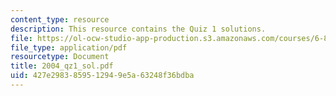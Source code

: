 ```yaml
---
content_type: resource
description: This resource contains the Quiz 1 solutions.
file: https://ol-ocw-studio-app-production.s3.amazonaws.com/courses/6-801-machine-vision-fall-2004/427e2983859512949e5a63248f36bdba_2004_qz1_sol.pdf
file_type: application/pdf
resourcetype: Document
title: 2004_qz1_sol.pdf
uid: 427e2983-8595-1294-9e5a-63248f36bdba
---
```

